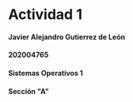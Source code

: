 # Actividad 1
#### Javier Alejandro Gutierrez de León
#### 202004765
#### Sistemas Operativos 1
#### Sección "A"

